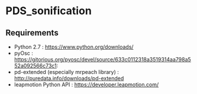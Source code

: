 # PDS_sonification


<h2>Requirements</h2>

* Python 2.7 : https://www.python.org/downloads/
* pyOsc : https://gitorious.org/pyosc/devel/source/633c0112318a3519314aa798a552a092566c73c1:
* pd-extended (especially mrpeach library) : http://puredata.info/downloads/pd-extended
* leapmotion Python API : https://developer.leapmotion.com/
